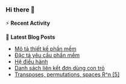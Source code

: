 ### Hi there 👋

<!--
**qndev/qndev** is a ✨ _special_ ✨ repository because its `README.md` (this file) appears on your GitHub profile.

Here are some ideas to get you started:

- 🔭 I’m currently working on ...
- 🌱 I’m currently learning ...
- 👯 I’m looking to collaborate on ...
- 🤔 I’m looking for help with ...
- 💬 Ask me about ...
- 📫 How to reach me: ...
- 😄 Pronouns: ...
- ⚡ Fun fact: ...
-->

:zap: **Recent Activity**
<!--START_SECTION:activity-->

📕 **Latest Blog Posts**
<!-- BLOG-POST-LIST:START -->
- [Mô tả thiết kế phần mềm](https://qndev.github.io/software%20engineering/2020/09/08/sdd/)
- [Đặc tả yêu cầu phần mềm](https://qndev.github.io/software%20engineering/2020/09/07/srs/)
- [Hệ điều hành](https://qndev.github.io/my%20notes/2020/07/01/os/)
- [Danh sách liên kết đơn dùng con trỏ](https://qndev.github.io/my%20notes/2019/12/21/pointer/)
- [Transposes, permutations, spaces R^n [5]](https://qndev.github.io/mathematics/2019/12/08/transposes-permutations-spaces-R-n/)
<!-- BLOG-POST-LIST:END -->
